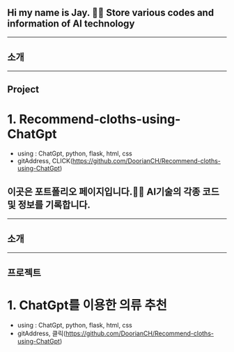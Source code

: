 ## Hi my name is Jay. 👋👋 Store various codes and information of AI technology
* * *
## 소개
* * *
## Project
# 1. Recommend-cloths-using-ChatGpt
- using : ChatGpt, python, flask, html, css
- gitAddress, CLICK(https://github.com/DoorianCH/Recommend-cloths-using-ChatGpt)





## 이곳은 포트폴리오 페이지입니다.👋👋 AI기술의 각종 코드 및 정보를 기록합니다.
* * *
## 소개
* * *
## 프로젝트
# 1. ChatGpt를 이용한 의류 추천 
- using :  ChatGpt, python, flask, html, css
- gitAddress, 클릭(https://github.com/DoorianCH/Recommend-cloths-using-ChatGpt)

<!--
**DoorianCH/DoorianCH** is a ✨ _special_ ✨ repository because its `README.md` (this file) appears on your GitHub profile.

Here are some ideas to get you started:

- 🔭 I’m currently working on ...
- 🌱 I’m currently learning ...
- 👯 I’m looking to collaborate on ...
- 🤔 I’m looking for help with ...
- 💬 Ask me about ...
- 📫 How to reach me: ...
- 😄 Pronouns: ...
- ⚡ Fun fact: ...
-->
